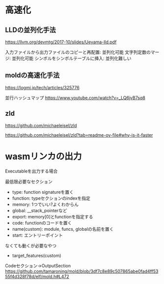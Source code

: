 # 高速化

## LLDの並列化手法
https://llvm.org/devmtg/2017-10/slides/Ueyama-lld.pdf

入力ファイルから出力ファイルのコピーと再配置: 並列化可能
文字列定数のマージ: 並列化可能
シンボルをシンボルテーブルに挿入: 並列化難しい

## moldの高速化手法
https://logmi.jp/tech/articles/325776

並行ハッシュマップ
https://www.youtube.com/watch?v=_LQ6jvB7sq8

## zld
https://github.com/michaeleisel/zld

https://github.com/michaeleisel/zld?tab=readme-ov-file#why-is-it-faster


# wasmリンカの出力

Executableを出力する場合

最低限必要なセクション
- type: function signatureを置く
- function: typeセクションのindexを指定
- memory: 1つでいい?よくわからん
- global: __stack_pointerなど
- export: memory[0]とfunctionを指定する
- code: functionのコードを置く
- name(custom): module, funcs, globalの名前を置く
- start: エントリーポイント

なくても動くが必要なやつ
- target_features(custom)


Codeセクション→OutputSection
https://github.com/tamaroning/mold/blob/3df7c8e89c507865abe0fad4ff5355f4d328f78d/elf/mold.h#L472
